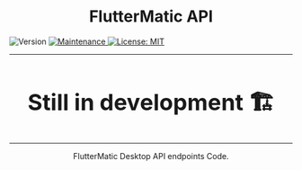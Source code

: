 <h1 align="center">FlutterMatic API</h1>

<p>
  <img alt="Version" src="https://img.shields.io/badge/version-0.0.1-orange.svg?cacheSeconds=2592000" />
  <a href="https://github.com/FlutterMatic/fluttermaticAPI/graphs/commit-activity" target="_blank">
    <img alt="Maintenance" src="https://img.shields.io/badge/Maintained%3F-yes-green.svg" />
  </a>
  <a href="https://github.com/FlutterMatic/fluttermaticAPI/blob/main/LICENSE" target="_blank">
    <img alt="License: MIT" src="https://img.shields.io/github/license/FlutterMatic/fluttermaticAPI" />
  </a>
</p>

---

<h2 align="center" style="font-size: 40px">Still in development 🏗️</h2>

---

<p align="center" >FlutterMatic Desktop API endpoints Code.</p>